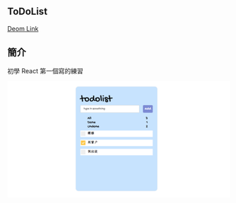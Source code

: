 ## ToDoList

[Deom Link](https://ponchimeow.github.io/ToDoList/dist/)

## 簡介

初學 React 第一個寫的練習

![](ToDoList.png)
